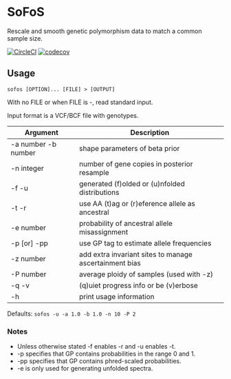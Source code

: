 # SoFoS
Rescale and smooth genetic polymorphism data to match a common sample size.

[![CircleCI](https://circleci.com/gh/CartwrightLab/SoFoS.svg?style=svg)](https://circleci.com/gh/CartwrightLab/SoFoS)
[![codecov](https://codecov.io/gh/CartwrightLab/SoFoS/branch/master/graph/badge.svg)](https://codecov.io/gh/CartwrightLab/SoFoS)

## Usage

`sofos [OPTION]... [FILE] > [OUTPUT]`

With no FILE or when FILE is -, read standard input.

Input format is a VCF/BCF file with genotypes.

| Argument            |Description                   |
|---------------------|------------------------------|
|-a number -b number  |shape parameters of beta prior|
|-n integer           |number of gene copies in posterior resample|
|-f -u                |generated (f)olded or (u)nfolded distributions|
|-t -r                |use AA (t)ag or (r)eference allele as ancestral|
|-e number            |probability of ancestral allele misassignment|
|-p [or] -pp          |use GP tag to estimate allele frequencies|
|-z number            |add extra invariant sites to manage ascertainment bias|
|-P number			  |average ploidy of samples (used with -z)|
|-q -v                |(q)uiet progress info or be (v)erbose|
|-h                   |print usage information|

Defaults: `sofos -u -a 1.0 -b 1.0 -n 10 -P 2`

### Notes

 - Unless otherwise stated -f enables -r and -u enables -t.
 - -p specifies that GP contains probabilities in the range 0 and 1.
 - -pp specifies that GP contains phred-scaled probabilities.
 - -e is only used for generating unfolded spectra.
